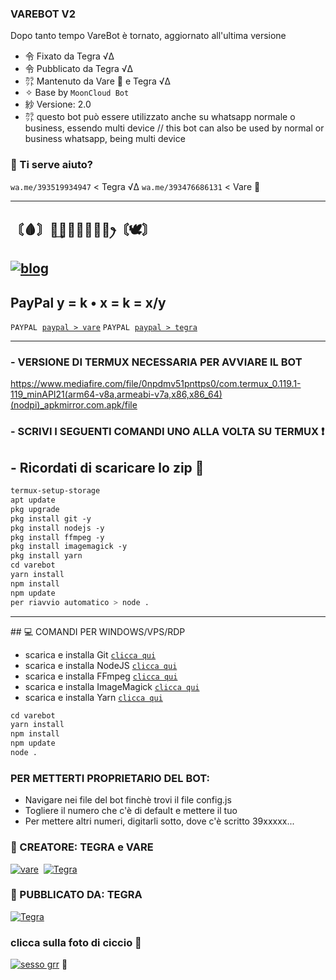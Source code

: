 ### VAREBOT V2

Dopo tanto tempo VareBot è tornato, aggiornato all'ultima versione

- 令 Fixato da Tegra √Δ
- 令 Pubblicato da Tegra √Δ
- ㌌ Mantenuto da Vare 💫 e Tegra √Δ
- ✧ Base by `MoonCloud Bot`
- 紗 Versione: 2.0 
- ㌌ questo bot può essere utilizzato anche su whatsapp normale o business, essendo multi device //
  this bot can also be used by normal or business whatsapp, being multi device

### 💫 Ti serve aiuto? 

`wa.me/393519934947` < Tegra √Δ
`wa.me/393476686131` < Vare 💫

 -----  

## 〘🩸〙ꪶ͢𝐀𝐍𝐆𝚬𝐋𝐒ꫂ〘🕊〙

[![blog](https://img.shields.io/badge/gruppo/angels-25D366?style=for-the-badge&logo=whatsapp&logoColor=white  
 )](https://chat.whatsapp.com/J4I7qujmexb3CEIjY3QGJs) 
 ----- 
## PayPal y = k • x = k = x/y
 
```PAYPAL```  [`paypal > vare`](https://paypal.me/realvare) 
```PAYPAL```  [`paypal > tegra`](https://paypal.me/notlamucci) 
 
------------------ 
### - VERSIONE DI TERMUX NECESSARIA PER AVVIARE IL BOT
https://www.mediafire.com/file/0npdmv51pnttps0/com.termux_0.119.1-119_minAPI21(arm64-v8a,armeabi-v7a,x86,x86_64)(nodpi)_apkmirror.com.apk/file
### - SCRIVI I SEGUENTI COMANDI UNO ALLA VOLTA SU TERMUX ❗
## - Ricordati di scaricare lo zip 💖

 ```bash 
 termux-setup-storage 
 apt update  
 pkg upgrade  
 pkg install git -y 
 pkg install nodejs -y 
 pkg install ffmpeg -y 
 pkg install imagemagick -y 
 pkg install yarn 
 cd varebot
 yarn install  
 npm install
 npm update
 per riavvio automatico > node .
 ``` 
 ---- 
 ## 💻 COMANDI PER WINDOWS/VPS/RDP
  
 - scarica e installa Git [`clicca qui`](https://git-scm.com/downloads) 
 - scarica e installa NodeJS [`clicca qui`](https://nodejs.org/en/download) 
 - scarica e installa FFmpeg [`clicca qui`](https://ffmpeg.org/download.html)
 - scarica e installa ImageMagick [`clicca qui`](https://imagemagick.org/script/download.php) 
 - scarica e installa Yarn [`clicca qui`](https://classic.yarnpkg.com/en/docs/install#windows-stable) 
  
 ```bash 
 cd varebot
 yarn install
 npm install
 npm update 
 node . 
 ```

### PER METTERTI PROPRIETARIO DEL BOT:
- Navigare nei file del bot finchè trovi il file config.js
- Togliere il numero che c'è di default e mettere il tuo
- Per mettere altri numeri, digitarli sotto, dove c'è scritto 39xxxxx...
 
### 🌟 CREATORE: TEGRA e VARE

[![vare](https://github.com/realvare.png?size=100)](https://github.com/realvare) 
[![Tegra](https://github.com/AmnesiaReal.png?size=95)](https://github.com/RealTegra) 


### 🍭 PUBBLICATO DA: TEGRA 


[![Tegra](https://github.com/AmnesiaReal.png?size=95)](https://github.com/RealTegra) 



### clicca sulla foto di ciccio 💖


[![sesso grr](https://img.youtube.com/vi/L17ZAD2iHjo/0.jpg)](https://www.youtube.com/watch?v=dQw4w9WgXcQ) 🥀

